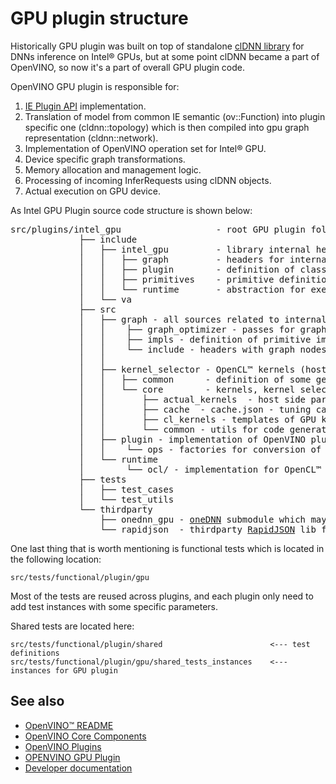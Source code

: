 # GPU plugin structure

Historically GPU plugin was built on top of standalone [clDNN library](https://github.com/intel/clDNN) for DNNs inference on Intel® GPUs,
but at some point clDNN became a part of OpenVINO, so now it's a part of overall GPU plugin code.

OpenVINO GPU plugin is responsible for:
 1. [IE Plugin API](https://docs.openvino.ai/latest/openvino_docs_ie_plugin_dg_overview.html) implementation.
 2. Translation of model from common IE semantic (ov::Function) into plugin specific one (cldnn::topology) which is then compiled into
 gpu graph representation (cldnn::network).
 3. Implementation of OpenVINO operation set for Intel® GPU.
 4. Device specific graph transformations.
 5. Memory allocation and management logic.
 6. Processing of incoming InferRequests using clDNN objects.
 7. Actual execution on GPU device.

As Intel GPU Plugin source code structure is shown below:
<pre>
src/plugins/intel_gpu                  - root GPU plugin folder
             ├── include               
             │   ├── intel_gpu         - library internal headers
             │   │   ├── graph         - headers for internal graph representations
             │   │   ├── plugin        - definition of classes required for OpenVINO plugin API implementation
             │   │   ├── primitives    - primitive definitions for all supported operations
             │   │   └── runtime       - abstraction for execution runtime entities (memory, device, engine, etc)
             │   └── va
             ├── src
             │   ├── graph - all sources related to internal graph representation
             │   │    ├── graph_optimizer - passes for graph transformations
             │   │    ├── impls - definition of primitive implementations
             │   │    └── include - headers with graph nodes
             │   │ 
             │   ├── kernel_selector - OpenCL™ kernels (host+device parts) + utils for optimal kernels selection
             │   │   ├── common      - definition of some generic classes/structures used in kernel_selector
             │   │   └── core        - kernels, kernel selectors, and kernel parameters definitions
             │   │       ├── actual_kernels  - host side part of OpenCL™ kernels including applicability checks, performance heuristics and Local/Global work-groups description
             │   │       ├── cache  - cache.json - tuning cache of the kernels which is redistributed with the plugin to improve kernels and kernel parameters selection for better performance
             │   │       ├── cl_kernels - templates of GPU kernels (device part) written on OpenCL™
             │   │       └── common - utils for code generation and kernels selection 
             │   ├── plugin - implementation of OpenVINO plugin API
             │   │    └── ops - factories for conversion of OpenVINO operations to internal primitives
             │   └── runtime
             │        └── ocl/ - implementation for OpenCL™ based runtime
             ├── tests
             │   ├── test_cases
             │   └── test_utils
             └── thirdparty
                 ├── onednn_gpu - <a href="https://github.com/oneapi-src/oneDNN">oneDNN</a> submodule which may be used to accelerate some primitives
                 └── rapidjson  - thirdparty <a href="https://github.com/Tencent/rapidjson">RapidJSON</a> lib for reading json files (cache.json)
</pre>

One last thing that is worth mentioning is functional tests which is located in the following location:
```
src/tests/functional/plugin/gpu
```
Most of the tests are reused across plugins, and each plugin only need to add test instances with some specific parameters.

Shared tests are located here:
```
src/tests/functional/plugin/shared                        <--- test definitions
src/tests/functional/plugin/gpu/shared_tests_instances    <--- instances for GPU plugin
```

## See also
 * [OpenVINO™ README](../../../../README.md)
 * [OpenVINO Core Components](../../../README.md)
 * [OpenVINO Plugins](../../README.md)
 * [OPENVINO GPU Plugin](../README.md)
 * [Developer documentation](../../../../docs/dev/index.md)